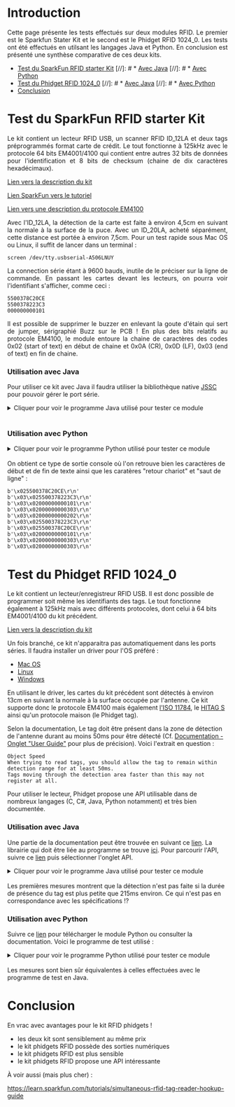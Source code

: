 # Introduction

<div align="justify">
Cette page présente les tests effectués sur deux modules RFID. Le premier est le Sparkfun Stater Kit et le second est le Phidget RFID 1024_0. Les tests ont été effectués en utilsant les langages Java et Python. En conclusion est présenté une synthèse comparative de ces deux kits.
</div>

* [Test du SparkFun RFID starter Kit](#testSparkfun)
[//]: #	* [Avec Java](#testSparkfun_Java)
[//]: #	* [Avec Python](#testSparkfun_Python)
* [Test du Phidget RFID 1024_0](#testPhidget) 
[//]: #	* [Avec Java](#testPhidget_Java)
[//]: #	* [Avec Python](#testPhidget_Python)
* [Conclusion](#conclusion) 

# Test du SparkFun RFID starter Kit <a name="testSparkfun"></a> 
<div align="justify">
Le kit contient un lecteur RFID USB, un scanner RFID ID_12LA et deux tags préprogrammés format carte de crédit. Le tout fonctionne à 125kHz avec le protocole 64 bits EM4001/4100 qui contient entre autres 32 bits de données pour l'identification et 8 bits de checksum (chaine de dix caractères hexadécimaux).
</div>

[Lien vers la description du kit](https://www.sparkfun.com/products/13198?_ga=2.32719358.1725444577.1539675252-164434784.1539675252)

[Lien SparkFun vers le tutoriel](https://learn.sparkfun.com/tutorials/sparkfun-rfid-starter-kit-hookup-guide?_ga=2.138162032.1725444577.1539675252-164434784.1539675252)

[Lien vers une description du protocole EM4100](http://www.priority1design.com.au/em4100_protocol.html)

<div align="justify">
Avec l'ID_12LA, la détection de la carte est faite à environ 4,5cm en suivant la normale à la surface de la puce. Avec un ID_20LA, acheté séparément, cette distance est portée à environ 7,5cm. Pour un test rapide sous Mac OS ou Linux, il suffit de lancer dans un terminal :
</div>

    screen /dev/tty.usbserial-A506LNUY
<div align="justify">
La connection série étant à 9600 bauds, inutile de le préciser sur la ligne de commande. En passant les cartes devant les lecteurs, on pourra voir l'identifiant s'afficher, comme ceci :
</div>

    5500378C20CE
    5500378223C3
    000000000101

<div align="justify">
Il est possible de supprimer le buzzer en enlevant la goute d'étain qui sert de jumper, sérigraphié Buzz sur le PCB ! En plus des bits relatifs au protocole EM4100, le module entoure la chaine de caractères des codes 0x02 (start of text) en début de chaine et 0x0A (CR), 0x0D (LF), 0x03 (end of text) en fin de chaine.
</div>

### Utilisation avec Java <a id="testSparkfun_Java"></a> 

Pour utiliser ce kit avec Java il faudra utiliser la bibliothèque native [JSSC](https://code.google.com/archive/p/java-simple-serial-connector/) pour pouvoir gérer le port série.

<details><summary>Cliquer pour voir le programme Java utilisé pour tester ce module</summary>

```java
package fr.univamu.ism.rfid;

import java.util.Scanner;

import jssc.SerialPort;
import jssc.SerialPortException;


public class SparkfunRFIDStarterKitTest extends Thread {
	
	private boolean terminate;
	private byte[] buffer = new byte[1024];
	private SerialPort serialPort;
	
	public SparkfunRFIDStarterKitTest() { 
	    try {
		terminate = false;
		serialPort = new SerialPort("/dev/tty.usbserial-A506LNUY");
	        serialPort.openPort();
	        serialPort.setParams(SerialPort.BAUDRATE_9600, SerialPort.DATABITS_8, SerialPort.STOPBITS_1, SerialPort.PARITY_NONE);
	    } catch (Exception e) {
		e.printStackTrace();
	    }
	}

	public void run() {
		while (!terminate && !isInterrupted()) {
			try {
				while ( ( buffer = serialPort.readBytes() ) != null ) {
				    System.out.print(new String(buffer,0,buffer.length));
				}
			} catch (Exception e) {
				terminate = true;
				e.printStackTrace();
			}
			
		}
		try {
			serialPort.closePort();
		} catch (SerialPortException e) {
			e.printStackTrace();
		}
	}
	
	public void terminate() {
		terminate = true;
	}

	public static void main(String[] args) {
		SparkfunRFIDStarterKitTest serialThread = new SparkfunRFIDStarterKitTest();
		serialThread.start();
		
		// Wait for user to press enter key to terminate program
		Scanner scanner = new Scanner(System.in);
		scanner.nextLine();
		scanner.close();
		
		serialThread.terminate();
	}
}
```
</details>
<br/>

### Utilisation avec Python <a id="testSparkfun_Python"></a> 

<details><summary>Cliquer pour voir le programme Python utilisé pour tester ce module</summary>

```python
# Create, configure and open serial port
import serial
ser = serial.Serial()
ser.baudrate = 9600 
ser.port = '/dev/tty.usbserial-A506LNUY'
ser.open()

# Detect 10 tag occurences and exit
n = 0
while True :
    line = ser.readline()
    print(line)
    n = n + 1
    if(n == 10):
        break
        
# Close serial port
ser.close()
```
</details>
<br/>
On obtient ce type de sortie console où l'on retrouve bien les caractères de début et de fin de texte ainsi que les caratères "retour chariot" et "saut de ligne" :

    b'\x025500378C20CE\r\n'
    b'\x03\x025500378223C3\r\n'
    b'\x03\x02000000000101\r\n'
    b'\x03\x02000000000303\r\n'
    b'\x03\x02000000000202\r\n'
    b'\x03\x025500378223C3\r\n'
    b'\x03\x025500378C20CE\r\n'
    b'\x03\x02000000000101\r\n'
    b'\x03\x02000000000303\r\n'
    b'\x03\x02000000000303\r\n'
    

# Test du Phidget RFID 1024_0 <a id="testPhidget"></a> 
Le kit contient un lecteur/enregistreur RFID USB. Il est donc possible de programmer soit même les identifiants des tags. Le tout fonctionne également à 125kHz mais avec différents protocoles, dont celui à 64 bits EM4001/4100 du kit précédent.

[Lien vers la description du kit](https://www.phidgets.com/?tier=3&catid=81&pcid=72&prodid=1023)

Un fois branché, ce kit n'apparaitra pas automatiquement dans les ports séries. Il faudra installer un driver pour l'OS préféré :

* [Mac OS](https://www.phidgets.com/docs/OS_-_macOS#Quick_Downloads)
* [Linux](https://www.phidgets.com/docs/OS_-_Linux#Quick_Downloads)
* [Windows](https://www.phidgets.com/docs/OS_-_Windows#Quick_Downloads)

En utilisant le driver, les cartes du kit précédent sont détectés à environ 13cm en suivant la normale à la surface occupée par l'antenne. Ce kit supporte donc le protocole EM4100 mais également [l'ISO 11784](https://en.wikipedia.org/wiki/ISO_11784_%26_11785), le [HITAG S](https://www.united-access.com/sites/www.united-access.com/files/u2/HitagS_V11.pdf) ainsi qu'un protocole maison (le Phidget tag).

Selon la documentation, Le tag doit être présent dans la zone de détection de l'antenne durant au moins 50ms pour être détecté (Cf. [Documentation - Onglet "User Guide"](https://www.phidgets.com/?tier=3&catid=81&pcid=72&prodid=1023) pour plus de précision). Voici l'extrait en question :

    Object Speed
    When trying to read tags, you should allow the tag to remain within detection range for at least 50ms. 
    Tags moving through the detection area faster than this may not register at all.

Pour utiliser le lecteur, Phidget propose une API utilisable dans de nombreux langages (C, C#, Java, Python notamment) et très bien documentée.

### Utilisation avec Java <a id="testPhidget_Java"></a> 
Une partie de la documentation peut être trouvée en suivant ce [lien](https://phidgets.com/docs/Language_-_Java). La librairie qui doit être liée au programme se trouve [ici](https://www.phidgets.com/downloads/phidget22/libraries/any/Phidget22Java.zip). Pour parcourir l'API, suivre ce [lien](https://phidgets.com/?tier=3&catid=81&pcid=72&prodid=1023) puis sélectionner l'onglet API.


<details><summary>Cliquer pour voir le programme Java utilisé pour tester ce module</summary>

```java
package fr.cnrs.ism.rfid;

import java.util.Scanner;

import com.phidget22.AttachEvent;
import com.phidget22.AttachListener;
import com.phidget22.DetachEvent;
import com.phidget22.DetachListener;
import com.phidget22.PhidgetException;
import com.phidget22.RFID;
import com.phidget22.RFIDTagEvent;
import com.phidget22.RFIDTagListener;
import com.phidget22.RFIDTagLostEvent;
import com.phidget22.RFIDTagLostListener;

public class Test {
	
	/*
	 * Some variables for tag detection duration measurement 
	 */
	private static long t, dt;
	
	/*
	 * Listener called at program start up if RFID Phidget is already connected
	 * or when Phidget is plugged in USB port
	 */
	private static AttachListener attachListener = new AttachListener() {
		@Override
		public void onAttach(AttachEvent attachEvent) {
			try {
				System.out.println("From attach listener : " + attachEvent.getSource().getDeviceSerialNumber());
			} catch (PhidgetException e) {
				e.printStackTrace();
			}
		}
	};
	
	/*
	 * Listener called when RFID Phidget is unplugged from USB port
	 */
	private static DetachListener detachListener = new DetachListener() {
		@Override
		public void onDetach(DetachEvent detachEvent) {
			try {
				System.out.println("From detach listener : " + detachEvent.getSource().getDeviceSerialNumber());
			} catch (PhidgetException e) {
				e.printStackTrace();
			}
		}
	};
	
	/*
	 * Listener called when a tag enters antenna's detection area
	 */
	private static RFIDTagListener rfidTagListener = new RFIDTagListener() {
		@Override
		public void onTag(RFIDTagEvent rfidTagEvent) {
			t = System.currentTimeMillis();
			System.out.println("Tag in");
		}
	};
	
	/*
	 * Listener called when a tag exits antenna's detection area
	 */
	private static RFIDTagLostListener rfidTagLostListener = new RFIDTagLostListener() {
		@Override
		public void onTagLost(RFIDTagLostEvent rfidTagLostEvent) {
			dt = System.currentTimeMillis() - t;
			System.out.println("Tag out : " + dt);
		}
	};

	/*
	 * Main method
	 */
	public static void main(String[] args) {
		try {
			// Create RFID object
			RFID rfid = new RFID();
			
			// Add listeners
			rfid.addAttachListener(attachListener);
			rfid.addDetachListener(detachListener);
			rfid.addTagListener(rfidTagListener);
			rfid.addTagLostListener(rfidTagLostListener);
			
			// Configure parameters : open channel number 0 of Phidget serial number 453467
			rfid.setDeviceSerialNumber(453467);
			rfid.setChannel(0);
			rfid.open(5000);
			
			// Wait for user to press enter key to terminate program
			Scanner scanner = new Scanner(System.in);
			scanner.nextLine();
			scanner.close();
			
			// Close RFID 
			rfid.close();
			
		} catch (PhidgetException e) {
			e.printStackTrace();
		}

	}

}
``` 
</details>
<br/>
Les premières mesures montrent que la détection n'est pas faite si la durée de présence du tag est plus petite que 215ms environ. Ce qui n'est pas en correspondance avec les spécifications !?

### Utilisation avec Python <a id="testPhidget_Python"></a> 
Suivre ce [lien](https://phidgets.com/docs/Language_-_Python) pour télécharger le module Python ou consulter la documentation. Voici le programme de test utilisé :

<details><summary>Cliquer pour voir le programme Python utilisé pour tester ce module</summary>
	
```python
# Used modules
from Phidget22.Devices.RFID import *
import datetime

# Variable for tag detection duration measurement 
t = datetime.datetime.now()

# Handler called at program start up if RFID Phidget is already connected
# or when Phidget is plugged in USB port
def onAttachHandler(self):
    print("From attach handler : " + str(self.getDeviceSerialNumber()))

# Handler called when RFID Phidget is unplugged from USB port
def onDetachHandler(self):
    print("From detach handler : " + str(self.getDeviceSerialNumber()))

# Handler called when a tag enters antenna's detection area
def onTagHandler(self, tag, protocol):
    global t
    print("Tag in")
    # Catch current time
    t = datetime.datetime.now() 

# Handler called when a tag exits antenna's detection area
def onTagLostHandler(self, tag, protocol):
    dt = datetime.datetime.now() - t
    print("Tag out : " + str(dt.microseconds/1000))

# Create RFID object
rfid =  RFID()

# Add handlers (listeners)
rfid.setOnAttachHandler(onAttachHandler)
rfid.setOnDetachHandler(onDetachHandler)
rfid.setOnTagHandler(onTagHandler)
rfid.setOnTagLostHandler(onTagLostHandler)

# Configure parameters : open channel number 0 of Phidget serial number 453467
rfid.setDeviceSerialNumber(453467)
rfid.setChannel(0)
rfid.open()

# Wait for user to press enter key to terminate program
input("Press Enter to terminate...")

# Close RFID 
rfid.close();
```
</details>
<br/>
Les mesures sont bien sûr équivalentes à celles effectuées avec le programme de test en Java.

# Conclusion <a id="conclusion"></a> 

En vrac avec avantages pour le kit RFID phidgets !

* les deux kit sont sensiblement au même prix
* le kit phidgets RFID possède des sorties numériques
* le kit phidgets RFID est plus sensible
* le kit phidgets RFID propose une API intéressante

À voir aussi (mais plus cher) :

https://learn.sparkfun.com/tutorials/simultaneous-rfid-tag-reader-hookup-guide


